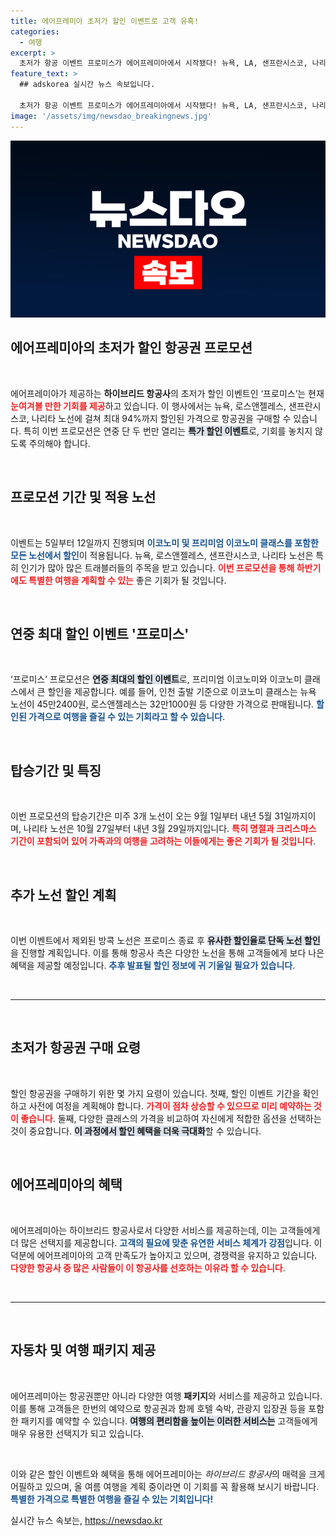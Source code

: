 ```yaml
---
title: 에어프레미아 초저가 할인 이벤트로 고객 유혹!
categories:
  - 여행
excerpt: >
  초저가 항공 이벤트 프로미스가 에어프레미아에서 시작됐다! 뉴욕, LA, 샌프란시스코, 나리타 노선에서 최대 94% 할인된 항공권을 놓치지 마세요. 한정된 기간 동안 여행 계획을 세울 기회입니다!
feature_text: >
  ## adskorea 실시간 뉴스 속보입니다.

  초저가 항공 이벤트 프로미스가 에어프레미아에서 시작됐다! 뉴욕, LA, 샌프란시스코, 나리타 노선에서 최대 94% 할인된 항공권을 놓치지 마세요. 한정된 기간 동안 여행 계획을 세울 기회입니다!
image: '/assets/img/newsdao_breakingnews.jpg'
---
```


<p><img src="/assets/img/newsdao_breakingnews.jpg" alt="adskorea 속보" /></p>

<h2 data-ke-size="size26">에어프레미아의 초저가 할인 항공권 프로모션</h2>

<p data-ke-size="size16">&nbsp;</p>

<p>에어프레미아가 제공하는 <b>하이브리드 항공사</b>의 초저가 할인 이벤트인 ‘프로미스’는 현재 <b><span style="color: #ee2323;">눈여겨볼 만한 기회를 제공</span></b>하고 있습니다. 이 행사에서는 뉴욕, 로스앤젤레스, 샌프란시스코, 나리타 노선에 걸쳐 최대 94%까지 할인된 가격으로 항공권을 구매할 수 있습니다. 특히 이번 프로모션은 연중 단 두 번만 열리는 <b><span style="background-color: #21538527;">특가 할인 이벤트</span></b>로, 기회를 놓치지 않도록 주의해야 합니다. </p>

<p data-ke-size="size16">&nbsp;</p>

<h2 data-ke-size="size26">프로모션 기간 및 적용 노선</h2>

<p data-ke-size="size16">&nbsp;</p>

<p>이벤트는 5일부터 12일까지 진행되며 <b><span style="color: #1a5490;">이코노미 및 프리미엄 이코노미 클래스를 포함한 모든 노선에서 할인</span></b>이 적용됩니다. 뉴욕, 로스앤젤레스, 샌프란시스코, 나리타 노선은 특히 인기가 많아 많은 트래블러들의 주목을 받고 있습니다. <b><span style="color: #ee2323;">이번 프로모션을 통해 하반기에도 특별한 여행을 계획할 수 있는</span></b> 좋은 기회가 될 것입니다.</p>

<p data-ke-size="size16">&nbsp;</p>

<h2 data-ke-size="size26">연중 최대 할인 이벤트 '프로미스'</h2>

<p data-ke-size="size16">&nbsp;</p>

<p>‘프로미스’ 프로모션은 <b><span style="background-color: #21538527;">연중 최대의 할인 이벤트</span></b>로, 프리미엄 이코노미와 이코노미 클래스에서 큰 할인을 제공합니다. 예를 들어, 인천 출발 기준으로 이코노미 클래스는 뉴욕 노선이 45만2400원, 로스앤젤레스는 32만1000원 등 다양한 가격으로 판매됩니다. <b><span style="color: #1a5490;">할인된 가격으로 여행을 즐길 수 있는 기회라고 할 수 있습니다</span></b>.</p>

<p data-ke-size="size16">&nbsp;</p>

<h2 data-ke-size="size26">탑승기간 및 특징</h2>

<p data-ke-size="size16">&nbsp;</p>

<p>이번 프로모션의 탑승기간은 미주 3개 노선이 오는 9월 1일부터 내년 5월 31일까지이며, 나리타 노선은 10월 27일부터 내년 3월 29일까지입니다. <b><span style="color: #ee2323;">특히 명절과 크리스마스 기간이 포함되어 있어 가족과의 여행을 고려하는 이들에게는 좋은 기회가 될 것입니다</span></b>. </p>

<p data-ke-size="size16">&nbsp;</p>

<h2 data-ke-size="size26">추가 노선 할인 계획</h2>

<p data-ke-size="size16">&nbsp;</p>

<p>이번 이벤트에서 제외된 방콕 노선은 프로미스 종료 후 <b><span style="background-color: #21538527;">유사한 할인율로 단독 노선 할인</span></b>을 진행할 계획입니다. 이를 통해 항공사 측은 다양한 노선을 통해 고객들에게 보다 나은 혜택을 제공할 예정입니다. <b><span style="color: #1a5490;">추후 발표될 할인 정보에 귀 기울일 필요가 있습니다</span></b>.</p>

<p data-ke-size="size16">&nbsp;</p>

<hr>

<p data-ke-size="size16">&nbsp;</p>

<h2 data-ke-size="size26">초저가 항공권 구매 요령</h2>

<p data-ke-size="size16">&nbsp;</p>

<p>할인 항공권을 구매하기 위한 몇 가지 요령이 있습니다. 첫째, 할인 이벤트 기간을 확인하고 사전에 여정을 계획해야 합니다. <b><span style="color: #ee2323;">가격이 점차 상승할 수 있으므로 미리 예약하는 것이 좋습니다</span></b>. 둘째, 다양한 클래스의 가격을 비교하여 자신에게 적합한 옵션을 선택하는 것이 중요합니다. <b><span style="background-color: #21538527;">이 과정에서 할인 혜택을 더욱 극대화</span></b>할 수 있습니다.</p>

<p data-ke-size="size16">&nbsp;</p>

<h2 data-ke-size="size26">에어프레미아의 혜택</h2>

<p data-ke-size="size16">&nbsp;</p>

<p>에어프레미아는 하이브리드 항공사로서 다양한 서비스를 제공하는데, 이는 고객들에게 더 많은 선택지를 제공합니다. <b><span style="color: #1a5490;">고객의 필요에 맞춘 유연한 서비스 체계가 강점</span></b>입니다. 이 덕분에 에어프레미아의 고객 만족도가 높아지고 있으며, 경쟁력을 유지하고 있습니다. <b><span style="color: #ee2323;">다양한 항공사 중 많은 사람들이 이 항공사를 선호하는 이유라 할 수 있습니다</span></b>.</p>

<p data-ke-size="size16">&nbsp;</p>

<hr>

<p data-ke-size="size16">&nbsp;</p>

<h2 data-ke-size="size26">자동차 및 여행 패키지 제공</h2>

<p data-ke-size="size16">&nbsp;</p>

<p>에어프레미아는 항공권뿐만 아니라 다양한 여행 <b>패키지</b>와 서비스를 제공하고 있습니다. 이를 통해 고객들은 한번의 예약으로 항공권과 함께 호텔 숙박, 관광지 입장권 등을 포함한 패키지를 예약할 수 있습니다. <b><span style="background-color: #21538527;">여행의 편리함을 높이는 이러한 서비스는</span></b> 고객들에게 매우 유용한 선택지가 되고 있습니다. </p>

<p data-ke-size="size16">&nbsp;</p> 

<p>이와 같은 할인 이벤트와 혜택을 통해 에어프레미아는 <em>하이브리드 항공사</em>의 매력을 크게 어필하고 있으며, 올 여름 여행을 계획 중이라면 이 기회를 꼭 활용해 보시기 바랍니다. <b><span style="color: #1a5490;">특별한 가격으로 특별한 여행을 즐길 수 있는 기회입니다!</span></b></p>
실시간 뉴스 속보는, <a href="https://newsdao.kr" rel="dofollow">https://newsdao.kr</a>


